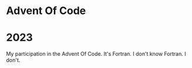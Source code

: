 Advent Of Code
===

2023
===
My participation in the Advent Of Code. It's Fortran. I don't know Fortran. I don't.
